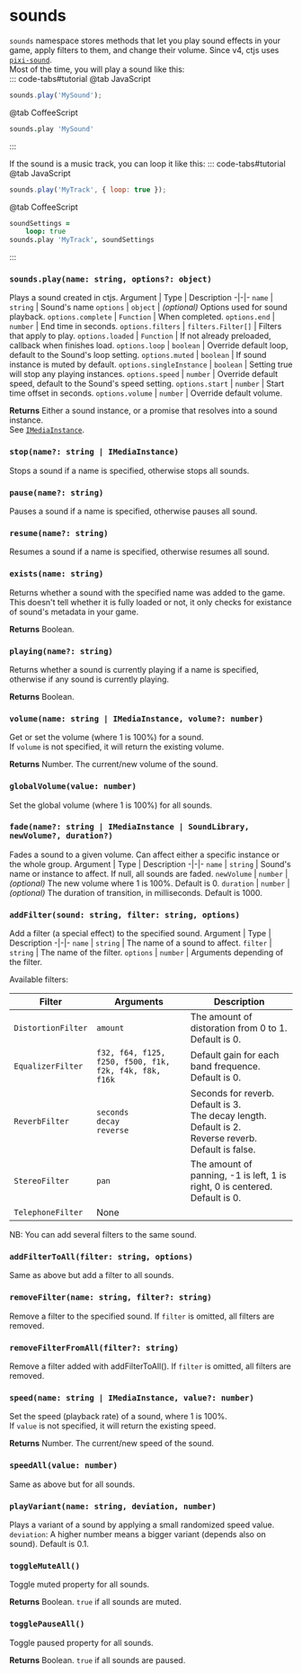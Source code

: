 # sounds

`sounds` namespace stores methods that let you play sound effects in your game, apply filters to them, and change their volume. 
Since v4, ctjs uses [`pixi-sound`](https://pixijs.io/sound/examples/).  
Most of the time, you will play a sound like this:  
::: code-tabs#tutorial
@tab JavaScript
```js
sounds.play('MySound');
```
@tab CoffeeScript
```coffee
sounds.play 'MySound'
```
:::

If the sound is a music track, you can loop it like this:
::: code-tabs#tutorial
@tab JavaScript
```js
sounds.play('MyTrack', { loop: true });
```
@tab CoffeeScript
```coffee
soundSettings =
    loop: true
sounds.play 'MyTrack', soundSettings
```
:::

### `sounds.play(name: string, options?: object)`

Plays a sound created in ctjs.
Argument | Type | Description
-|-|-
`name` | `string` | Sound's name
`options` | `object` | *(optional)* Options used for sound playback.
`options.complete` | `Function` | When completed.
`options.end` | `number` | End time in seconds.
`options.filters` | `filters.Filter[]` | Filters that apply to play.
`options.loaded` | `Function` | If not already preloaded, callback when finishes load.
`options.loop` | `boolean` | Override default loop, default to the Sound's loop setting.
`options.muted` | `boolean` | If sound instance is muted by default.
`options.singleInstance` | `boolean` | Setting true will stop any playing instances.
`options.speed` | `number` | Override default speed, default to the Sound's speed setting.
`options.start` | `number` | Start time offset in seconds.
`options.volume` | `number` | Override default volume.

**Returns** Either a sound instance, or a promise that resolves into a sound instance.  
See [`IMediaInstance`](https://pixijs.io/sound/docs/IMediaInstance.html).

### `stop(name?: string | IMediaInstance)`

Stops a sound if a name is specified, otherwise stops all sounds.

### `pause(name?: string)`

Pauses a sound if a name is specified, otherwise pauses all sound.

### `resume(name?: string)`

Resumes a sound if a name is specified, otherwise resumes all sound.

### `exists(name: string)`

Returns whether a sound with the specified name was added to the game.  
This doesn't tell whether it is fully loaded or not, it only checks for existance of sound's metadata in your game.

**Returns** Boolean.

### `playing(name?: string)`

Returns whether a sound is currently playing if a name is specified, otherwise if any sound is currently playing.

**Returns** Boolean.

### `volume(name: string | IMediaInstance, volume?: number)`

Get or set the volume (where 1 is 100%) for a sound.  
If `volume` is not specified, it will return the existing volume.

**Returns** Number. The current/new volume of the sound.

### `globalVolume(value: number)`

Set the global volume (where 1 is 100%) for all sounds.

### `fade(name?: string | IMediaInstance | SoundLibrary, newVolume?, duration?)`

Fades a sound to a given volume. Can affect either a specific instance or the whole group.
Argument | Type | Description
-|-|-
`name` | `string` | Sound's name or instance to affect. If null, all sounds are faded.
`newVolume` | `number` | *(optional)* The new volume where 1 is 100%. Default is 0.
`duration` | `number` | *(optional)* The duration of transition, in milliseconds. Default is 1000.

### `addFilter(sound: string, filter: string, options)`

Add a filter (a special effect) to the specified sound.
Argument | Type | Description
-|-|-
`name` | `string` | The name of a sound to affect.
`filter` | `string` | The name of the filter.
`options` | `number` | Arguments depending of the filter.

Available filters:

Filter | Arguments | Description
-|-|-
`DistortionFilter` | `amount` | The amount of distoration from 0 to 1. Default is 0.
`EqualizerFilter` | `f32, f64, f125, f250, f500, f1k, f2k, f4k, f8k, f16k` | Default gain for each band frequence. Default is 0.
`ReverbFilter` | `seconds`<br>`decay`<br>`reverse` | Seconds for reverb. Default is 3.<br>The decay length. Default is 2.<br>Reverse reverb. Default is false.
`StereoFilter` | `pan` | The amount of panning, -1 is left, 1 is right, 0 is centered. Default is 0.
`TelephoneFilter` | None |

NB: You can add several filters to the same sound.

### `addFilterToAll(filter: string, options)`

Same as above but add a filter to all sounds.

### `removeFilter(name: string, filter?: string)`

Remove a filter to the specified sound. If `filter` is omitted, all filters are removed.

### `removeFilterFromAll(filter?: string)`

Remove a filter added with addFilterToAll(). If `filter` is omitted, all filters are removed.

### `speed(name: string | IMediaInstance, value?: number)`

Set the speed (playback rate) of a sound, where 1 is 100%.  
If `value` is not specified, it will return the existing speed.

**Returns** Number. The current/new speed of the sound.

### `speedAll(value: number)`

Same as above but for all sounds.

### `playVariant(name: string, deviation, number)`

Plays a variant of a sound by applying a small randomized speed value.  
`deviation`: A higher number means a bigger variant (depends also on sound). Default is 0.1.

### `toggleMuteAll()`

Toggle muted property for all sounds.

**Returns** Boolean. `true` if all sounds are muted.

### `togglePauseAll()`

Toggle paused property for all sounds.

**Returns** Boolean. `true` if all sounds are paused.